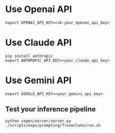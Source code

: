 # Use Openai API
```
export OPENAI_API_KEY=<sk-your_openai_api_key>
```

# Use Claude API
```
pip install anthropic
export ANTHROPIC_API_KEY=<your_claude_api_key>
```
# Use Gemini API
```
export GOOGLE_API_KEY=<your_gemini_api_key>
```
## Test your inference pipeline
```
python vagen/server/server.py
./scripts/exps/prompting/frozenlake/run.sh
```